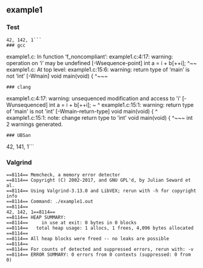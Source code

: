 ## example1
### Test
```
42, 142, 1```
### gcc
```
example1.c: In function ‘f_noncompliant’:
example1.c:4:17: warning: operation on ‘i’ may be undefined [-Wsequence-point]
   int a = i + b[++i];
                 ^~~
example1.c: At top level:
example1.c:15:6: warning: return type of ‘main’ is not ‘int’ [-Wmain]
 void main(void) {
      ^~~~
```
### clang
```
example1.c:4:17: warning: unsequenced modification and access to 'i' [-Wunsequenced]
  int a = i + b[++i];
          ~     ^
example1.c:15:1: warning: return type of 'main' is not 'int' [-Wmain-return-type]
void main(void) {
^
example1.c:15:1: note: change return type to 'int'
void main(void) {
^~~~
int
2 warnings generated.
```
### UBSan
```
42, 141, 1```
### Valgrind
```
==8114== Memcheck, a memory error detector
==8114== Copyright (C) 2002-2017, and GNU GPL'd, by Julian Seward et al.
==8114== Using Valgrind-3.13.0 and LibVEX; rerun with -h for copyright info
==8114== Command: ./example1.out
==8114== 
42, 142, 1==8114== 
==8114== HEAP SUMMARY:
==8114==     in use at exit: 0 bytes in 0 blocks
==8114==   total heap usage: 1 allocs, 1 frees, 4,096 bytes allocated
==8114== 
==8114== All heap blocks were freed -- no leaks are possible
==8114== 
==8114== For counts of detected and suppressed errors, rerun with: -v
==8114== ERROR SUMMARY: 0 errors from 0 contexts (suppressed: 0 from 0)
```
